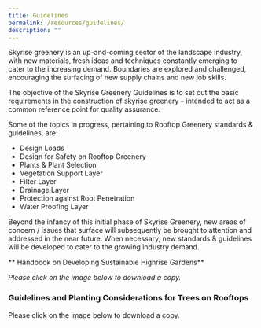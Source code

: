 ```yaml
---
title: Guidelines
permalink: /resources/guidelines/
description: ""
---
```

Skyrise greenery is an up-and-coming sector of the landscape industry, with new materials, fresh ideas and techniques constantly emerging to cater to the increasing demand. Boundaries are explored and challenged, encouraging the surfacing of new supply chains and new job skills.

The objective of the Skyrise Greenery Guidelines is to set out the basic requirements in the construction of skyrise greenery – intended to act as a common reference point for quality assurance.

Some of the topics in progress, pertaining to Rooftop Greenery standards & guidelines, are:

*   Design Loads
*   Design for Safety on Rooftop Greenery
*   Plants & Plant Selection
*   Vegetation Support Layer
*   Filter Layer
*   Drainage Layer
*   Protection against Root Penetration
*   Water Proofing Layer

Beyond the infancy of this initial phase of Skyrise Greenery, new areas of concern / issues that surface will subsequently be brought to attention and addressed in the near future. When necessary, new standards & guidelines will be developed to cater to the growing industry demand.

** Handbook on Developing Sustainable Highrise Gardens**
 
 *Please click on the image below to download a copy.*
 
 ### Guidelines and Planting Considerations for Trees on Rooftops

Please click on the image below to download a copy.